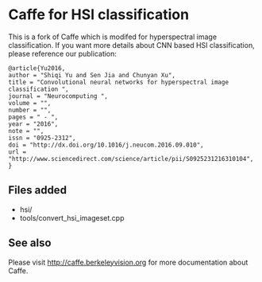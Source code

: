 # Caffe for HSI classification

This is a fork of Caffe which is modifed for hyperspectral image classification. If you want more details about CNN based HSI classification, please reference our publication:

```
@article{Yu2016,
author = "Shiqi Yu and Sen Jia and Chunyan Xu",
title = "Convolutional neural networks for hyperspectral image classification ",
journal = "Neurocomputing ",
volume = "",
number = "",
pages = " - ",
year = "2016",
note = "",
issn = "0925-2312",
doi = "http://dx.doi.org/10.1016/j.neucom.2016.09.010",
url = "http://www.sciencedirect.com/science/article/pii/S0925231216310104",
}
```
Files added
----------
* hsi/
* tools/convert_hsi_imageset.cpp

See also
----------
Please visit http://caffe.berkeleyvision.org for more documentation about Caffe.



